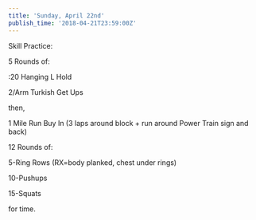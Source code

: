 ```yaml
---
title: 'Sunday, April 22nd'
publish_time: '2018-04-21T23:59:00Z'
---
```


Skill Practice:

5 Rounds of:

:20 Hanging L Hold

2/Arm Turkish Get Ups

then,

1 Mile Run Buy In (3 laps around block + run around Power Train sign and
back)

12 Rounds of:

5-Ring Rows (RX=body planked, chest under rings)

10-Pushups

15-Squats

for time.

